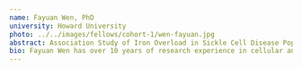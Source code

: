 ```yaml
---
name: Fayuan Wen, PhD
university: Howard University
photo: ../../images/fellows/cohort-1/wen-fayuan.jpg
abstract: Association Study of Iron Overload in Sickle Cell Disease Population Using NHLBI WGS from TOPMed
bio: Fayuan Wen has over 10 years of research experience in cellular and molecular biology with a specific training and expertise in bioinformatics data analysis for next-generation sequencing (NGS) including RNA-seq and Whole Genome Sequencing (WGS). During her PhD study and post-doc training, I developed the methodology and performed bioinformatics analysis of the proposed research in different areas, including whole genome sequencing analysis of sickle cell disease and host and virus interaction and cells’ transcriptional response to chemical treatment. Wen’s current research focuses on identifying novel genetic markers of iron overload in sickle cell disease patients in the TOPMed WGS project.
---
```


